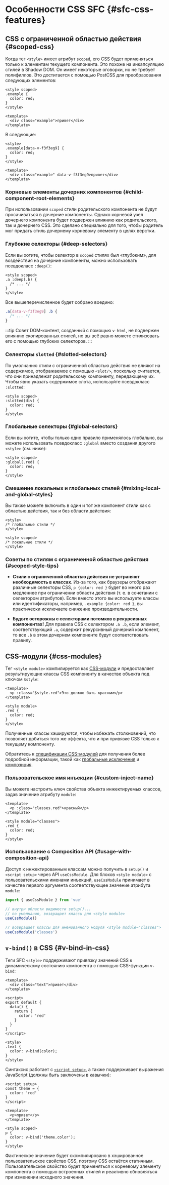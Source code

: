 # Особенности CSS SFC {#sfc-css-features}

## CSS с ограниченной областью действия {#scoped-css}

Когда тег `<style>` имеет атрибут `scoped`, его CSS будет применяться только к элементам текущего компонента. Это похоже на инкапсуляцию стилей в Shadow DOM. Он имеет некоторые оговорки, но не требует полифиллов. Это достигается с помощью PostCSS для преобразования следующих элементов:

```vue
<style scoped>
.example {
  color: red;
}
</style>

<template>
  <div class="example">привет</div>
</template>
```

В следующие:

```vue
<style>
.example[data-v-f3f3eg9] {
  color: red;
}
</style>

<template>
  <div class="example" data-v-f3f3eg9>привет</div>
</template>
```

### Корневые элементы дочерних компонентов {#child-component-root-elements}

При использовании `scoped` стили родительского компонента не будут просачиваться в дочерние компоненты. Однако корневой узел дочернего компонента будет подвержен влиянию как родительского, так и дочернего CSS. Это сделано специально для того, чтобы родитель мог придать стиль дочернему корневому элементу в целях верстки.

### Глубокие селекторы {#deep-selectors}

Если вы хотите, чтобы селектор в `scoped` стилях был «глубоким», для воздействия на дочерние компоненты, можно использовать псевдокласс `:deep()`:

```vue
<style scoped>
.a :deep(.b) {
  /* ... */
}
</style>
```

Все вышеперечисленное будет собрано воедино:

```css
.a[data-v-f3f3eg9] .b {
  /* ... */
}
```

:::tip Совет
DOM-контент, созданный с помощью `v-html`, не подвержен влиянию скопированных стилей, но вы всё равно можете стилизовать его с помощью глубоких селекторов.
:::

### Селекторы `slotted` {#slotted-selectors}

По умолчанию стили с ограниченной областью действия не влияют на содержимое, отображаемое с помощью `<slot/>`, поскольку считается, что они принадлежат родительскому компоненту, передающему их. Чтобы явно указать содержимое слота, используйте псевдокласс `:slotted`:

```vue
<style scoped>
:slotted(div) {
  color: red;
}
</style>
```

### Глобальные селекторы {#global-selectors}

Если вы хотите, чтобы только одно правило применялось глобально, вы можете использовать псевдокласс `:global` вместо создания другого `<style>` (см. ниже):

```vue
<style scoped>
:global(.red) {
  color: red;
}
</style>
```

### Смешение локальных и глобальных стилей {#mixing-local-and-global-styles}

Вы также можете включить в один и тот же компонент стили как с областью действия, так и без области действия:

```vue
<style>
/* глобальные стили */
</style>

<style scoped>
/* локальные стили */
</style>
```

### Советы по стилям с ограниченной областью действия {#scoped-style-tips}

- **Стили с ограниченной областью действия не устраняют необходимость в классах**. Из-за того, как браузеры отображают различные селекторы CSS, `p {color: red }` будет во много раз медленнее при ограничении области действия (т. е. в сочетании с селектором атрибутов). Если вместо этого вы используете классы или идентификаторы, например, `.example {color: red }`, вы практически исключаете снижение производительности.

- **Будьте осторожны с селекторами потомков в рекурсивных компонентах!** Для правила CSS с селектором `.a .b`, если элемент, соответствующий `.a`, содержит рекурсивный дочерний компонент, то все `.b` в этом дочернем компоненте будут соответствовать правилу.

## CSS-модули {#css-modules}

Тег `<style module>` компилируется как [CSS-модули](https://github.com/css-modules/css-modules) и предоставляет результирующие классы CSS компоненту в качестве объекта под ключом `$style`:

```vue
<template>
  <p :class="$style.red">Это должно быть красным</p>
</template>

<style module>
.red {
  color: red;
}
</style>
```

Полученные классы хэшируются, чтобы избежать столкновений, что позволяет добиться того же эффекта, что и при привязке CSS только к текущему компоненту.

Обратитесь к [спецификации CSS-модулей](https://github.com/css-modules/css-modules) для получения более подробной информации, такой как [глобальные исключения](https://github.com/css-modules/css-modules#exceptions) и [композиция](https://github.com/css-modules/css-modules#composition).

### Пользовательское имя инъекции {#custom-inject-name}

Вы можете настроить ключ свойства объекта инжектируемых классов, задав значение атрибуту `module`:

```vue
<template>
  <p :class="classes.red">красный</p>
</template>

<style module="classes">
.red {
  color: red;
}
</style>
```

### Использование с Composition API {#usage-with-composition-api}

Доступ к инжектированным классам можно получить в `setup()` и `<script setup>` через API `useCssModule`. Для блоков `<style module>` с пользовательскими именами инъекций, `useCssModule` принимает в качестве первого аргумента соответствующее значение атрибута `module`:

```js
import { useCssModule } from 'vue'

// внутри области видимости setup()...
// по умолчанию, возвращает классы для <style module>
useCssModule()

// возвращает классы для именованного модуля <style module="classes">
useCssModule('classes')
```

## `v-bind()` в CSS {#v-bind-in-css}

Теги SFC `<style>` поддерживают привязку значений CSS к динамическому состоянию компонента с помощью CSS-функции `v-bind`:

```vue
<template>
  <div class="text">привет</div>
</template>

<script>
export default {
  data() {
    return {
      color: 'red'
    }
  }
}
</script>

<style>
.text {
  color: v-bind(color);
}
</style>
```

Синтаксис работает с [`<script setup>`](./sfc-script-setup), а также поддерживает выражения JavaScript (должны быть заключены в кавычки):

```vue
<script setup>
const theme = {
  color: 'red'
}
</script>

<template>
  <p>привет</p>
</template>

<style scoped>
p {
  color: v-bind('theme.color');
}
</style>
```

Фактическое значение будет скомпилировано в хэшированное пользовательское свойство CSS, поэтому CSS остаётся статичным. Пользовательское свойство будет применяться к корневому элементу компонента с помощью встроенных стилей и реактивно обновляться при изменении исходного значения.
